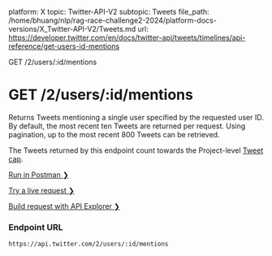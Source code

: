 platform: X
topic: Twitter-API-V2
subtopic: Tweets
file_path: /home/bhuang/nlp/rag-race-challenge2-2024/platform-docs-versions/X_Twitter-API-V2/Tweets.md
url: https://developer.twitter.com/en/docs/twitter-api/tweets/timelines/api-reference/get-users-id-mentions

GET /2/users/:id/mentions

# GET /2/users/:id/mentions

Returns Tweets mentioning a single user specified by the requested user ID. By default, the most recent ten Tweets are returned per request. Using pagination, up to the most recent 800 Tweets can be retrieved.  
  
The Tweets returned by this endpoint count towards the Project-level [Tweet cap](https://developer.twitter.com/en/docs/twitter-api/tweet-caps).

[Run in Postman ❯](https://t.co/twitter-api-postman) 

[Try a live request ❯](https://oauth-playground.glitch.me/?id=usersIdMentions&params=%28%27query%21%28%29%7Ebody%21%27%27%7Epath%21%28%27*%7E**id%21%272244994945%27%29%01*_) 

[Build request with API Explorer ❯](https://developer.twitter.com/apitools/api?endpoint=%2F2%2Fusers%2F%7Bid%7D%2Fmentions&method=get) 

### Endpoint URL

`https://api.twitter.com/2/users/:id/mentions`
